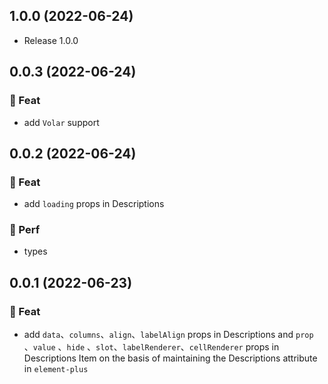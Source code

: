 ## 1.0.0 (2022-06-24)

- Release 1.0.0

## 0.0.3 (2022-06-24)

### 🎫 Feat

- add `Volar` support

## 0.0.2 (2022-06-24)

### 🎫 Feat

- add `loading` props in Descriptions

### 🍏 Perf

- types

## 0.0.1 (2022-06-23)

### 🎫 Feat

- add `data`、`columns`、`align`、`labelAlign` props in Descriptions and `prop` 、`value` 、`hide` 、`slot`、`labelRenderer`、`cellRenderer` props in Descriptions Item on the basis of maintaining the Descriptions attribute in `element-plus`
